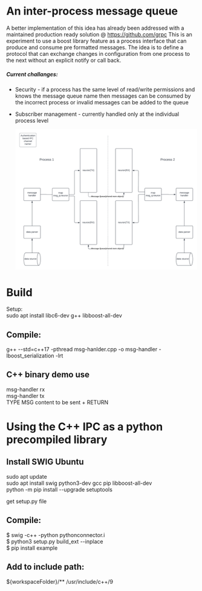 # An inter-process message queue
A better implementation of this idea has already been addressed with a maintained production ready solution @ https://github.com/grpc
 This is an experiment to use a boost library feature as a process interface that can produce and consume pre formatted messages. The idea is to define a protocol that can exchange changes in configuration from one process to the next without an explicit notify or call back.
 
 ##### Current challanges:
* Security - if a process has the same level of read/write permissions and knows the message queue name then messages can be consumed by the incorrect process or invalid messages can be added to the queue
* Subscriber management - currently handled only at the individual process level
  
  ![IPC Diagram](level-0-diagram-for-IPC.png)
# Build  
  Setup:  
  sudo apt install libc6-dev g++ libboost-all-dev   

## Compile:  
  g++ --std=c++17 -pthread msg-hanlder.cpp -o msg-handler -lboost_serialization -lrt  

## C++ binary demo use
  msg-handler rx  
  msg-handler tx  
  TYPE MSG content to be sent + RETURN 

# Using the C++ IPC as a python precompiled library  

## Install SWIG Ubuntu  
  sudo apt update  
  sudo apt install swig python3-dev gcc pip libboost-all-dev  
  python -m pip install --upgrade setuptools  

  get setup.py file  

## Compile:
  $ swig -c++ -python pythonconnector.i  
  $ python3 setup.py build_ext --inplace  
  $ pip install example

## Add to include path:
  ${workspaceFolder}/**
  /usr/include/c++/9
